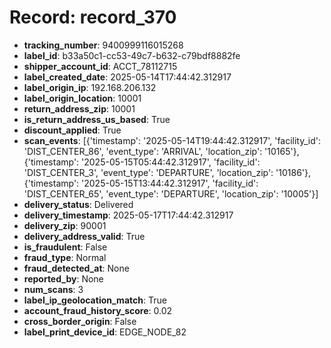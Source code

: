 # Record: record_370

- **tracking_number**: 9400999116015268
- **label_id**: b33a50c1-cc53-49c7-b632-c79bdf8882fe
- **shipper_account_id**: ACCT_78112715
- **label_created_date**: 2025-05-14T17:44:42.312917
- **label_origin_ip**: 192.168.206.132
- **label_origin_location**: 10001
- **return_address_zip**: 10001
- **is_return_address_us_based**: True
- **discount_applied**: True
- **scan_events**: [{'timestamp': '2025-05-14T19:44:42.312917', 'facility_id': 'DIST_CENTER_86', 'event_type': 'ARRIVAL', 'location_zip': '10165'}, {'timestamp': '2025-05-15T05:44:42.312917', 'facility_id': 'DIST_CENTER_3', 'event_type': 'DEPARTURE', 'location_zip': '10186'}, {'timestamp': '2025-05-15T13:44:42.312917', 'facility_id': 'DIST_CENTER_65', 'event_type': 'DEPARTURE', 'location_zip': '10005'}]
- **delivery_status**: Delivered
- **delivery_timestamp**: 2025-05-17T17:44:42.312917
- **delivery_zip**: 90001
- **delivery_address_valid**: True
- **is_fraudulent**: False
- **fraud_type**: Normal
- **fraud_detected_at**: None
- **reported_by**: None
- **num_scans**: 3
- **label_ip_geolocation_match**: True
- **account_fraud_history_score**: 0.02
- **cross_border_origin**: False
- **label_print_device_id**: EDGE_NODE_82